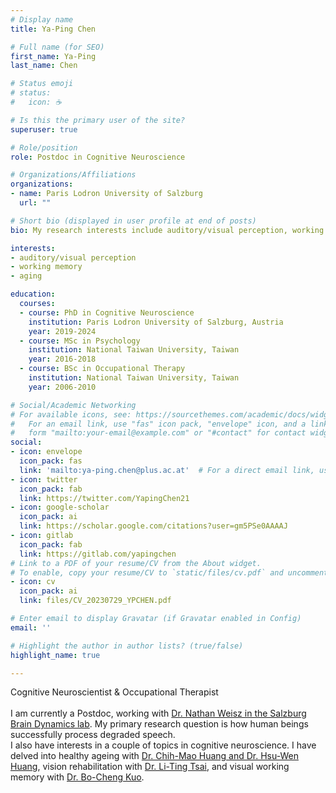 ```yaml
---
# Display name
title: Ya-Ping Chen

# Full name (for SEO)
first_name: Ya-Ping
last_name: Chen

# Status emoji
# status:
#   icon: ☕️

# Is this the primary user of the site?
superuser: true

# Role/position
role: Postdoc in Cognitive Neuroscience

# Organizations/Affiliations
organizations:
- name: Paris Lodron University of Salzburg
  url: ""

# Short bio (displayed in user profile at end of posts)
bio: My research interests include auditory/visual perception, working memory, and aging.

interests:
- auditory/visual perception
- working memory
- aging

education:
  courses:
  - course: PhD in Cognitive Neuroscience
    institution: Paris Lodron University of Salzburg, Austria
    year: 2019-2024
  - course: MSc in Psychology
    institution: National Taiwan University, Taiwan
    year: 2016-2018
  - course: BSc in Occupational Therapy
    institution: National Taiwan University, Taiwan
    year: 2006-2010

# Social/Academic Networking
# For available icons, see: https://sourcethemes.com/academic/docs/widgets/#icons
#   For an email link, use "fas" icon pack, "envelope" icon, and a link in the
#   form "mailto:your-email@example.com" or "#contact" for contact widget.
social:
- icon: envelope
  icon_pack: fas
  link: 'mailto:ya-ping.chen@plus.ac.at'  # For a direct email link, use "mailto:test@example.org".
- icon: twitter
  icon_pack: fab
  link: https://twitter.com/YapingChen21
- icon: google-scholar
  icon_pack: ai
  link: https://scholar.google.com/citations?user=gm5PSe0AAAAJ
- icon: gitlab
  icon_pack: fab
  link: https://gitlab.com/yapingchen
# Link to a PDF of your resume/CV from the About widget.
# To enable, copy your resume/CV to `static/files/cv.pdf` and uncomment the lines below.  
- icon: cv
  icon_pack: ai
  link: files/CV_20230729_YPCHEN.pdf

# Enter email to display Gravatar (if Gravatar enabled in Config)
email: ''

# Highlight the author in author lists? (true/false)
highlight_name: true

---
```

Cognitive Neuroscientist & Occupational Therapist
<br><br/>
I am currently a Postdoc, working with <a href="https://ccns.plus.ac.at/labs/auditory/members/">Dr. Nathan Weisz in the Salzburg Brain Dynamics lab</a>.
My primary research question is how human beings successfully process degraded speech.<br/>
I also have interests in a couple of topics in cognitive neuroscience.
I have delved into healthy ageing with <a href="https://huangslab.weebly.com/">Dr. Chih-Mao Huang and Dr. Hsu-Wen Huang</a>, vision rehabilitation with <a href="https://www.mc.ntu.edu.tw/otntu/Vcard.action?q_type=A01&q_itemCode=1059">Dr. Li-Ting Tsai</a>, and visual working memory with <a href="https://scholar.google.com/citations?hl=en&user=28l8MF4AAAAJ">Dr. Bo-Cheng Kuo</a>.<br><br/>

